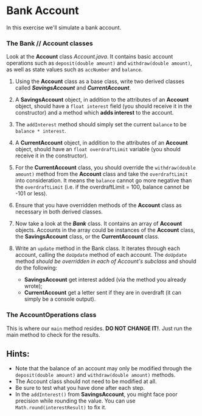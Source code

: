 # Bank Account

In this exercise we'll simulate a bank account.

### The Bank // Account classes

Look at the **Account** class _Account.java_. It contains basic account operations such
as `deposit(double amount)` and `withdraw(double amount)`, as well as state values such as
`accNumber` and `balance`.

1. Using the **Account** class as a base class, write two derived classes called
   **_SavingsAccount_** and **_CurrentAccount_**.


2. A **SavingsAccount** object, in addition to the attributes of an **Account**
   object, should have a `float interest` field (you should receive it in the constructor) and a
   method which **adds interest** to the account.


3. The `addInterest` method should simply set the current `balance` to be `balance * interest`.


4. A **CurrentAccount** object, in addition to the attributes of an **Account** object, should have
   an `float overdraftLimit` variable (you should receive it in the constructor).


5. For the **CurrentAccount** class, you should override the `withdraw(double amount)` method from
   the **Account** class and take the `overdraftLimit` into consideration. It means the `balance`
   cannot go more negative than the `overdraftLimit` (i.e. if the overdraftLimit = 100, balance
   cannot be -101 or less).


6. Ensure that you have overridden methods of the **Account** class as necessary in both derived
   classes.


7. Now take a look at the **_Bank_** class. It contains an array of **Account** objects. Accounts in
   the array could be instances of the **Account** class, the **SavingsAccount**
   class, or the **CurrentAccount** class.


8. Write an `update` method in the Bank class. It iterates through each account, calling the
   `doUpdate` method of each account. The `doUpdate` method _should be overridden in each of
   Account's subclass_ and should do the following:
    - **SavingsAccount** get interest added (via the method you already wrote);
    - **CurrentAccount** get a letter sent if they are in overdraft (it can simply be a console
      output).

### The AccountOperations class

This is where our `main` method resides. **DO NOT CHANGE IT!**. Just run the main method to check
for the results.

## Hints:

- Note that the balance of an account may only be modified through the` deposit(double amount)` and
  `withdraw(double amount)` methods.
- The Account class should not need to be modified at all.
- Be sure to test what you have done after each step.
- In the `addInterest()` from   **SavingsAccount**, you might face poor precision while rounding the
  value. You can use `Math.round(interestResult)` to fix it.